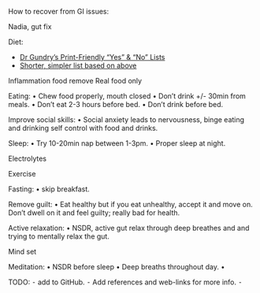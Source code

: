 How to recover from GI issues:



Nadia, gut fix


Diet:
- [Dr Gundry’s Print-Friendly “Yes” & “No” Lists](https://drgundry.com/dr-gundrys-print-friendly-yes-no-lists/)
- [Shorter, simpler list based on above]()


Inflammation food remove 
Real food only 

Eating: 
	•	Chew food properly, mouth closed
	•	Don’t drink +/- 30min from meals. 
	•	Don’t eat 2-3 hours before bed. 
	•	Don’t drink before bed. 

Improve social skills:
	•	Social anxiety leads to nervousness, binge eating and drinking  self control with food and drinks. 

Sleep:
	•	Try 10-20min nap between 1-3pm. 
	•	Proper sleep at night.

Electrolytes 

Exercise 


Fasting:
	•	skip breakfast. 


Remove guilt:
	•	Eat healthy but if you eat unhealthy, accept it and move on. Don’t dwell on it and feel guilty; really bad for health. 

Active relaxation: 
	•	NSDR, active gut relax through deep breathes and and trying to mentally relax the gut. 

Mind set 


Meditation:
	•	NSDR before sleep 
	•	Deep breaths throughout day. 
	•	


TODO: 
	⁃	add to GitHub. 
	⁃	Add references and web-links for more info. 
	⁃

